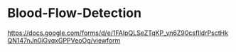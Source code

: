 # Blood-Flow-Detection
 
https://docs.google.com/forms/d/e/1FAIpQLSeZTqKP_vn6Z90csfIldrPsctHkQN147nJn0iGvqxGPPVeoOg/viewform
